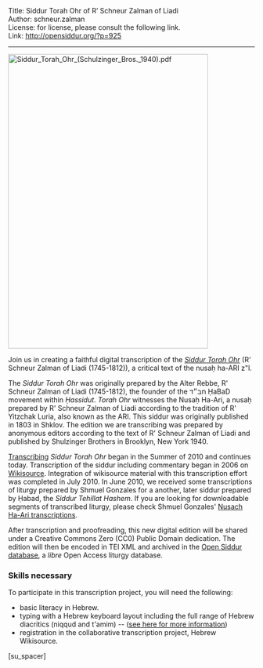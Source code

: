 <html>
<head></head>
<body>
Title: Siddur Torah Ohr of R’ Schneur Zalman of Liadi<br />
Author: schneur.zalman<br />
License: for license, please consult the following link.<br />
Link: <a href="http://opensiddur.org/?p=925">http://opensiddur.org/?p=925</a>
<p />
<hr />

<a href="https://opensiddur.org/wp-content/uploads/2013/12/Siddur_Torah_Ohr_Schulzinger_Bros._1940.pdf.jpg" rel="attachment wp-att-7984"><img src="https://opensiddur.org/wp-content/uploads/2013/12/Siddur_Torah_Ohr_Schulzinger_Bros._1940.pdf.jpg" alt="Siddur_Torah_Ohr_(Schulzinger_Bros._1940).pdf" width="408" height="601" class="alignright size-full wp-image-7984" /></a>

Join us in creating a faithful digital transcription of the <a href="http://he.wikisource.org/wiki/%D7%9E%D7%A4%D7%AA%D7%97:Siddur_Torah_Ohr_%28Schulzinger_Bros._1940%29.pdf"><em>Siddur Torah Ohr</em></a> (R' Schneur Zalman of Liadi (1745-1812)), a critical text of the nusaḥ ha-ARI z"l.

The <em>Siddur Torah Ohr</em> was originally prepared by the Alter Rebbe, R' Schneur Zalman of Liadi (1745-1812), the founder of the חב״ד ḤaBaD movement within <em>Ḥassidut</em>. <em>Torah Ohr</em> witnesses the Nusaḥ Ha-Ari, a nusaḥ prepared by R' Schneur Zalman of Liadi according to the tradition of R' Yitzchak Luria, also known as the ARI. This siddur was originally published in 1803 in Shklov. The edition we are transcribing was prepared by anonymous editors according to the text of R' Schneur Zalman of Liadi and published by Shulzinger Brothers in Brooklyn, New York 1940.

<a href="http://he.wikisource.org/wiki/%D7%9E%D7%A4%D7%AA%D7%97:Siddur_Torah_Ohr_%28Schulzinger_Bros._1940%29.pdf">Transcribing</a> <em>Siddur Torah Ohr</em> began in the Summer of 2010 and continues today. Transcription of the siddur including commentary began in 2006 on <a href="http://he.wikisource.org/wiki/%D7%A1%D7%99%D7%93%D7%95%D7%A8_%D7%AA%D7%95%D7%A8%D7%94_%D7%90%D7%95%D7%A8">Wikisource</a>. Integration of wikisource material with this transcription effort was completed in July 2010. In June 2010, we received some transcriptions of liturgy prepared by Shmuel Gonzales for a another, later siddur prepared by Ḥabad, the <em>Siddur Tehillat Hashem</em>. If you are looking for downloadable segments of transcribed liturgy, please check Shmuel Gonzales' <a href="https://opensiddur.org/2010/08/nusa%E1%B8%A5-ha-ari-a-new-transcription-by-shmuel-gonzales/">Nusach Ha-Ari transcriptions</a>.

After transcription and proofreading, this new digital edition will be shared under a Creative Commons Zero (CC0) Public Domain dedication. The edition will then be encoded in TEI XML and archived in the <a href="http://app.opensiddur.org">Open Siddur database</a>, a <em>libre</em> Open Access liturgy database.

<h3>Skills necessary</h3>

To participate in this transcription project, you will need the following:

<ul>
    <li>basic literacy in Hebrew.</li>
    <li>typing with a Hebrew keyboard layout including the full range of Hebrew diacritics (niqqud and t'amim) -- (<a href="https://opensiddur.org/tools/transcribe/">see here for more information</a>)</li>
    <li>registration in the collaborative transcription project, Hebrew Wikisource.</li>
</ul>

[su_spacer]
</body>
</html>